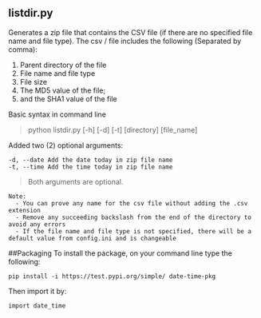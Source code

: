 ## listdir.py
Generates a zip file that contains the CSV file (if there are no specified file name and file type). The csv / file includes the following (Separated by comma):
1. Parent directory of the file
2. File name and file type
3. File size
4. The MD5 value of the file;
5. and the SHA1 value of the file

Basic syntax in command line
> python listdir.py [-h] [-d] [-t] [directory] [file_name]

Added two (2) optional arguments:
```
-d, --date Add the date today in zip file name
-t, --time Add the time today in zip file name
```
> Both arguments are optional.

```
Note:
  - You can prove any name for the csv file without adding the .csv extension
  - Remove any succeeding backslash from the end of the directory to avoid any errors
  - If the file name and file type is not specified, there will be a default value from config.ini and is changeable
```

##Packaging
To install the package, on your command line type the following:
```
pip install -i https://test.pypi.org/simple/ date-time-pkg
```

Then import it by:
```
import date_time
```